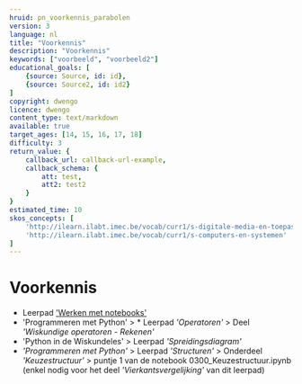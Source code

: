 ```yaml
---
hruid: pn_voorkennis_parabolen
version: 3
language: nl
title: "Voorkennis"
description: "Voorkennis"
keywords: ["voorbeeld", "voorbeeld2"]
educational_goals: [
    {source: Source, id: id}, 
    {source: Source2, id: id2}
]
copyright: dwengo
licence: dwengo
content_type: text/markdown
available: true
target_ages: [14, 15, 16, 17, 18]
difficulty: 3
return_value: {
    callback_url: callback-url-example,
    callback_schema: {
        att: test,
        att2: test2
    }
}
estimated_time: 10
skos_concepts: [
    'http://ilearn.ilabt.imec.be/vocab/curr1/s-digitale-media-en-toepassingen', 
    'http://ilearn.ilabt.imec.be/vocab/curr1/s-computers-en-systemen'
]
---
```

# Voorkennis
* Leerpad ['Werken met notebooks'](https://www.dwengo.org/learning-path.html?hruid=pn_werking&language=nl&te=true&source_page=%2Fmath_with_python%2F&source_title=%20Python%20in%20de%20Wiskundeles#pn_werkingnotebooks;nl;3)
* 'Programmeren met Python' > * Leerpad *'Operatoren'* > Deel *'Wiskundige operatoren - Rekenen'*
* 'Python in de Wiskundeles' > Leerpad *'Spreidingsdiagram'*
* *'Programmeren met Python'* > Leerpad *'Structuren'* > Onderdeel *'Keuzestructuur'*  > puntje 1  van de notebook 0300_Keuzestructuur.ipynb (enkel nodig voor het deel *'Vierkantsvergelijking'* van dit leerpad)
